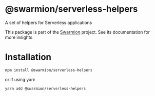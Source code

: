 # @swarmion/serverless-helpers

A set of helpers for Serverless applications

This package is part of the [Swarmion](https://www.swarmion.dev) project. See its documentation for more insights.

# Installation

```bash
npm install @swarmion/serverless-helpers
```

or if using yarn

```bash
yarn add @swarmion/serverless-helpers
```
